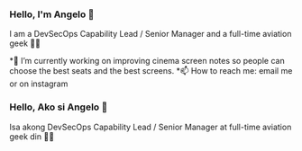 ### Hello, I'm Angelo 👋

I am a DevSecOps Capability Lead / Senior Manager and a full-time aviation geek 🛫🛬

*🔭 I’m currently working on improving cinema screen notes so people can choose the best seats and the best screens.
*📫 How to reach me: email me or on instagram


### Hello, Ako si Angelo 👋

Isa akong DevSecOps Capability Lead / Senior Manager at full-time aviation geek din 🛫🛬

